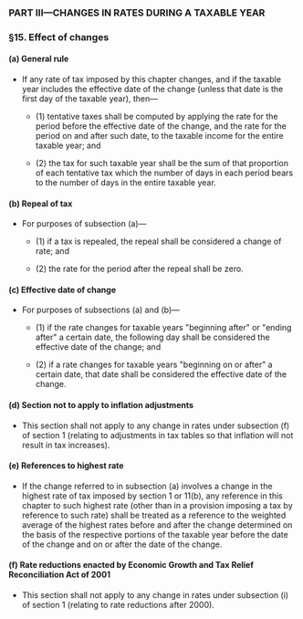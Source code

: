 ### PART III—CHANGES IN RATES DURING A TAXABLE YEAR

### §15. Effect of changes
#### (a) General rule
* If any rate of tax imposed by this chapter changes, and if the taxable year includes the effective date of the change (unless that date is the first day of the taxable year), then—

  * (1) tentative taxes shall be computed by applying the rate for the period before the effective date of the change, and the rate for the period on and after such date, to the taxable income for the entire taxable year; and

  * (2) the tax for such taxable year shall be the sum of that proportion of each tentative tax which the number of days in each period bears to the number of days in the entire taxable year.

#### (b) Repeal of tax
* For purposes of subsection (a)—

  * (1) if a tax is repealed, the repeal shall be considered a change of rate; and

  * (2) the rate for the period after the repeal shall be zero.

#### (c) Effective date of change
* For purposes of subsections (a) and (b)—

  * (1) if the rate changes for taxable years "beginning after" or "ending after" a certain date, the following day shall be considered the effective date of the change; and

  * (2) if a rate changes for taxable years "beginning on or after" a certain date, that date shall be considered the effective date of the change.

#### (d) Section not to apply to inflation adjustments
* This section shall not apply to any change in rates under subsection (f) of section 1 (relating to adjustments in tax tables so that inflation will not result in tax increases).

#### (e) References to highest rate
* If the change referred to in subsection (a) involves a change in the highest rate of tax imposed by section 1 or 11(b), any reference in this chapter to such highest rate (other than in a provision imposing a tax by reference to such rate) shall be treated as a reference to the weighted average of the highest rates before and after the change determined on the basis of the respective portions of the taxable year before the date of the change and on or after the date of the change.

#### (f) Rate reductions enacted by Economic Growth and Tax Relief Reconciliation Act of 2001
* This section shall not apply to any change in rates under subsection (i) of section 1 (relating to rate reductions after 2000).